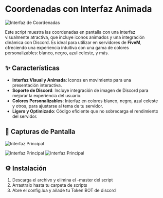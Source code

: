 # Coordenadas con Interfaz Animada

![Interfaz de Coordenadas](https://i.postimg.cc/MHw5ttV6/image.png)

Este script muestra las coordenadas en pantalla con una interfaz visualmente atractiva, que incluye iconos animados y una integración dinámica con Discord. Es ideal para utilizar en servidores de **FiveM**, ofreciendo una experiencia intuitiva con una gama de colores personalizables: blanco, negro, azul celeste, y más.

## ✨ Características

- **Interfaz Visual y Animada**: Iconos en movimiento para una presentación interactiva.
- **Soporte de Discord**: Incluye integración de imagen de Discord para mejorar la experiencia del usuario.
- **Colores Personalizables**: Interfaz en colores blanco, negro, azul celeste y otros, para ajustarse al tema de tu servidor.
- **Ligero y Optimizado**: Código eficiente que no sobrecarga el rendimiento del servidor.

## 📸 Capturas de Pantalla

![Interfaz Principal](https://i.postimg.cc/CBvbxGcX/image.png)

![Interfaz Principal](https://i.postimg.cc/mZ38hfWt/Captura-de-pantalla-2024-10-22-154659.png)
![Interfaz Principal](https://i.postimg.cc/CBvbxGcX/image.png)

## ⚙️ Instalación

1. Descarga el archivo y elimina el -master del script
2. Arrastralo hasta tu carpeta de scripts
3. Abre el config.lua y añade tu Token BOT de discord
